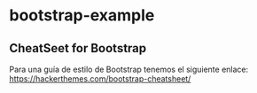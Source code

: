 # bootstrap-example

## CheatSeet for Bootstrap
Para una guía de estilo de Bootstrap tenemos el siguiente enlace: https://hackerthemes.com/bootstrap-cheatsheet/